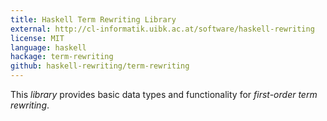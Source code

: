 ```yaml
---
title: Haskell Term Rewriting Library
external: http://cl-informatik.uibk.ac.at/software/haskell-rewriting
license: MIT
language: haskell
hackage: term-rewriting
github: haskell-rewriting/term-rewriting
---
```

This *library* provides basic data types and functionality for *first-order
term rewriting*.
